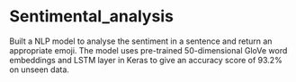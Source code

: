 # Sentimental_analysis
Built a NLP model to analyse the sentiment in a sentence and return an appropriate emoji.
The model uses pre-trained 50-dimensional GloVe word embeddings and LSTM layer in Keras to give an accuracy score of 93.2% on unseen data.   
